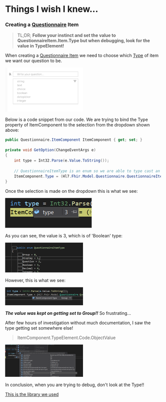 # Things I wish I knew... 

### Creating a [Questionnaire](https://www.hl7.org/fhir/questionnaire.html) Item 

> TL;DR; 
> **Follow your instinct and set the value to QuestionnaireItem.Item.Type but when debugging, look for the value in TypeElement!**

When creating a [Questionnaire Item](https://www.hl7.org/fhir/questionnaire-definitions.html#Questionnaire.item) we need to choose which [Type](https://www.hl7.org/fhir/valueset-item-type.html) of item we want our question to be. 

<img src="./images/questionnaire-dropdownmenu.PNG" width="50%" alt="dropdown example">

Below is a code snippet from our code. We are trying to bind the Type property of ItemComponent to the selection from the dropdown shown above:

```c#
public Questionnaire.ItemComponent ItemComponent { get; set; }

private void GetOption(ChangeEventArgs e)
{
    int type = Int32.Parse(e.Value.ToString());
    
    // QuestionnaireItemType is an enum so we are able to type cast an Int
    ItemComponent.Type = (Hl7.Fhir.Model.Questionnaire.QuestionnaireItemType)(type);
}
```

Once the selection is made on the dropdown this is what we see:

<img src="./images/questionnaire-typevalue.PNG" alt="type value">

As you can see, the value is 3, which is of 'Boolean' type:

<img src="./images/questionnaire-typedefinition.PNG" width="50%" alt="type def screenshot">

However, this is what we see:

<img src="./images/questionnaire-grouptype.PNG" width="50%" alt="Group type">

_**The value was kept on getting set to Group!!**_ So frustrating...

After few hours of investigation without much documentation, I saw the type getting set somewhere else!

> ItemComponent.TypeElement.Code<QuestionnaireItemType>.ObjectValue 

<img src="./images/questionnaire-typeelement.PNG" width="50%" alt="type element">
    
In conclusion, when you are trying to debug, don't look at the Type!!

[This is the library we used](https://www.nuget.org/packages/Hl7.Fhir.R4/)
